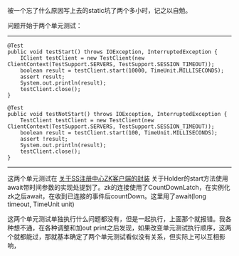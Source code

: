   被一个忘了什么原因写上去的static坑了两个多小时，记之以自勉。
  
  问题开始于两个单元测试：
  
-----

    @Test
    public void testStart() throws IOException, InterruptedException {
        IClient testClient = new TestClient(new ClientContext(TestSupport.SERVERS, TestSupport.SESSION_TIMEOUT));
        boolean result = testClient.start(10000, TimeUnit.MILLISECONDS);
        assert result;
        System.out.println(result);
        testClient.close();
    }
    
    @Test
    public void testNotStart() throws IOException, InterruptedException {
        TestClient testClient = new TestClient(new ClientContext(TestSupport.SERVERS, TestSupport.SESSION_TIMEOUT));
        boolean result = testClient.start(100, TimeUnit.MILLISECONDS);
        assert !result;
        System.out.println(result);
        testClient.close();
    }

-----

  这两个单元测试在 [关于SS注册中心ZK客户端的封装](https://saaavsaaa.github.io/aaa/S_S_ZK_Registry_Center.html) 关于Holder的start方法使用await带时间参数的实现处提到了。zk的连接使用了CountDownLatch，在实例化zk之后await，在收到已连接的事件后countDown。这里用了await(long timeout, TimeUnit unit)
  
  这两个单元测试单独执行什么问题都没有，但是一起执行，上面那个就报错。我各种想不通，在各种调整和加out print之后发现，如果改变单元测试执行顺序，这两个就都能过，那就基本确定了两个单元测试看似没有关系，但实际上可以互相影响，
